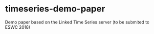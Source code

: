 # timeseries-demo-paper
Demo paper based on the Linked Time Series server (to be submited to ESWC 2018)
